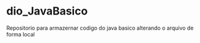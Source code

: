 # dio_JavaBasico
Repositorio para armazernar codigo do java basico
alterando o arquivo de forma local
